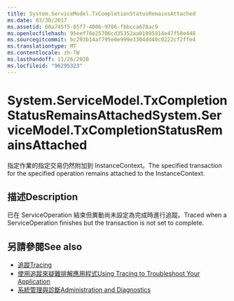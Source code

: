 ```yaml
---
title: System.ServiceModel.TxCompletionStatusRemainsAttached
ms.date: 03/30/2017
ms.assetid: 60a745f5-85f7-4006-9786-fbbcca678ac9
ms.openlocfilehash: 95eef78e25706cd35352aa01995914e47f58e448
ms.sourcegitcommit: bc293b14af795e0e999e3304dd40c0222cf2ffe4
ms.translationtype: MT
ms.contentlocale: zh-TW
ms.lasthandoff: 11/26/2020
ms.locfileid: "96295323"
---
```

# <a name="systemservicemodeltxcompletionstatusremainsattached"></a><span data-ttu-id="99769-102">System.ServiceModel.TxCompletionStatusRemainsAttached</span><span class="sxs-lookup"><span data-stu-id="99769-102">System.ServiceModel.TxCompletionStatusRemainsAttached</span></span>

<span data-ttu-id="99769-103">指定作業的指定交易仍然附加到 InstanceContext。</span><span class="sxs-lookup"><span data-stu-id="99769-103">The specified transaction for the specified operation remains attached to the InstanceContext.</span></span>  
  
## <a name="description"></a><span data-ttu-id="99769-104">描述</span><span class="sxs-lookup"><span data-stu-id="99769-104">Description</span></span>  

 <span data-ttu-id="99769-105">已在 ServiceOperation 結束但異動尚未設定為完成時進行追蹤。</span><span class="sxs-lookup"><span data-stu-id="99769-105">Traced when a ServiceOperation finishes but the transaction is not set to complete.</span></span>  
  
## <a name="see-also"></a><span data-ttu-id="99769-106">另請參閱</span><span class="sxs-lookup"><span data-stu-id="99769-106">See also</span></span>

- [<span data-ttu-id="99769-107">追蹤</span><span class="sxs-lookup"><span data-stu-id="99769-107">Tracing</span></span>](index.md)
- [<span data-ttu-id="99769-108">使用追蹤來疑難排解應用程式</span><span class="sxs-lookup"><span data-stu-id="99769-108">Using Tracing to Troubleshoot Your Application</span></span>](using-tracing-to-troubleshoot-your-application.md)
- [<span data-ttu-id="99769-109">系統管理與診斷</span><span class="sxs-lookup"><span data-stu-id="99769-109">Administration and Diagnostics</span></span>](../index.md)
